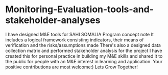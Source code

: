 # Monitoring-Evaluation-tools-and-stakeholder-analyses 
I have designed M&E tools for SAHI SOMALIA Program concept note 
It includes a logical framework consisting indicators, their means of verification and the risks/assumptions made
There's also a designed data collection matrix and performed stakeholder analysis for the project 
I have created this for personal practice in building my M&E skills and shared it to the public for people with an M&E interest in learning and application.
Your positive contributions are most welcome:) Lets Grow Together!
